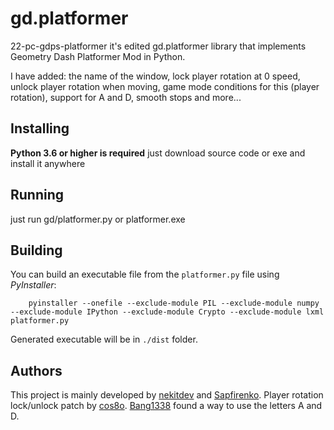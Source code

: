 
gd.platformer
=============

22-pc-gdps-platformer it's edited gd.platformer library that implements Geometry Dash Platformer Mod in Python.

I have added: the name of the window, lock player rotation at 0 speed, unlock player rotation when moving, game mode conditions for this (player rotation), support for A and D, smooth stops and more...

Installing
----------

**Python 3.6 or higher is required**
just download source code or exe and install it anywhere 

Running
-------

just run gd/platformer.py
or platformer.exe

Building
--------

You can build an executable file from the ``platformer.py`` file using *PyInstaller*:


```
    pyinstaller --onefile --exclude-module PIL --exclude-module numpy --exclude-module IPython --exclude-module Crypto --exclude-module lxml platformer.py
```
Generated executable will be in ``./dist`` folder.

Authors
-------

This project is mainly developed by [nekitdev](https://github.com/nekitdev)  and [Sapfirenko](https://github.com/sapfirenko).
Player rotation lock/unlock patch by [cos8o](https://github.com/Cos8o).
[Bang1338](https://github.com/Bang1338) found a way to use the letters A and D.
